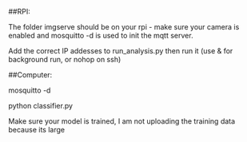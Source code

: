 ##RPI:

  The folder imgserve should be on your rpi - make sure your camera is enabled and mosquitto -d is used to init the mqtt server. 
  
  Add the correct IP addesses to run_analysis.py then run it (use & for background run, or nohop on ssh)

##Computer:

  mosquitto -d
  
  python classifier.py

 Make sure your model is trained, I am not uploading the training data because its large
 
 
